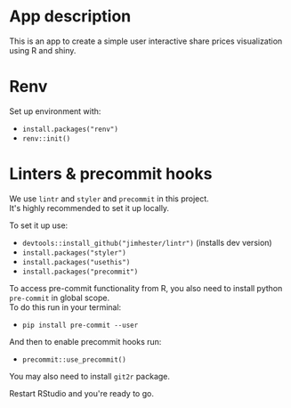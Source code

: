 # App description
This is an app to create a simple user interactive share prices visualization using R and shiny.

# Renv
Set up environment with:
- `install.packages("renv")`
- `renv::init()`

# Linters & precommit hooks
We use `lintr` and `styler` and `precommit` in this project. <br>
It's highly recommended to set it up locally.

To set it up use:
- `devtools::install_github("jimhester/lintr")` (installs dev version)
- `install.packages("styler")`
- `install.packages("usethis")`
- `install.packages("precommit")`

To access pre-commit functionality from R, you also need to install python `pre-commit` in global scope.<br>
To do this run in your terminal:
- `pip install pre-commit --user`

And then to enable precommit hooks run:
- `precommit::use_precommit()`

You may also need to install `git2r` package. 

Restart RStudio and you're ready to go.